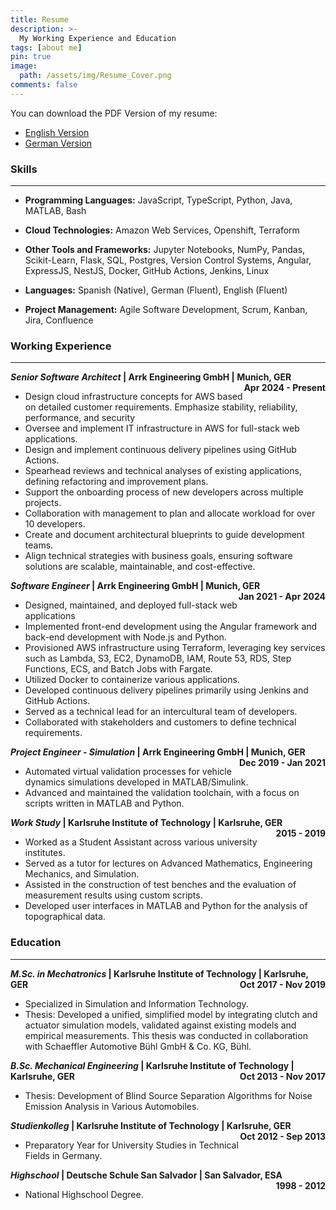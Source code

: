 ```yaml
---
title: Resume
description: >-
  My Working Experience and Education
tags: [about me]
pin: true
image:
  path: /assets/img/Resume_Cover.png
comments: false
---
```


You can download the PDF Version of my resume:

- [English Version](https://drive.google.com/file/d/1Xe8GqofLft0gMH7-MnXWyQIHfbFoRrLT/view?usp=drive_link)
- [German Version](https://drive.google.com/file/d/1y5Ng7Gq3AWMFmoXZolEblykL0JtB_cR6/view?usp=sharing)

### Skills

----

- **Programming Languages:**
 JavaScript,
 TypeScript,
 Python,
 Java,
 MATLAB,
 Bash

- **Cloud Technologies:**
 Amazon Web Services,
 Openshift,
 Terraform

- **Other Tools and Frameworks:**
 Jupyter Notebooks,
 NumPy,
 Pandas,
 Scikit-Learn,
 Flask,
 SQL,
 Postgres,
 Version Control Systems,
 Angular,
 ExpressJS,
 NestJS,
 Docker,
 GitHub Actions,
 Jenkins,
 Linux

- **Languages:**
 Spanish (Native),
 German (Fluent),
 English (Fluent)

- **Project Management:**
 Agile Software Development,
 Scrum,
 Kanban,
 Jira,
 Confluence

### Working Experience

----
<p style="text-align:left;font-weight:bold;">
    <i style="font-weight: bold;">Senior Software Architect</i> | Arrk Engineering GmbH | Munich, GER
    <span style="float:right;">
        Apr 2024 - Present
    </span>
</p>

- Design cloud infrastructure concepts for AWS based on detailed
customer requirements. Emphasize stability, reliability, performance, and security
- Oversee and implement IT infrastructure in AWS for full-stack web applications.
- Design and implement continuous delivery pipelines using GitHub Actions.
- Spearhead reviews and technical analyses of existing applications,
defining refactoring and improvement plans.
- Support the onboarding process of new developers across multiple projects.
- Collaboration with management to plan and allocate workload for over 10 developers.
- Create and document architectural blueprints to guide development teams.
- Align technical strategies with business goals, ensuring software solutions
are scalable, maintainable, and cost-effective.

<p style="text-align:left;font-weight:bold;">
    <i style="font-weight: bold;">Software Engineer</i> | Arrk Engineering GmbH | Munich, GER
    <span style="float:right;">
        Jan 2021 - Apr 2024
    </span>
</p>

- Designed, maintained, and deployed full-stack web applications
- Implemented front-end development using the Angular framework
and back-end development with Node.js and Python.
- Provisioned AWS infrastructure using Terraform, leveraging
key services such as Lambda, S3, EC2, DynamoDB, IAM, Route 53, RDS,
Step Functions, ECS, and Batch Jobs with Fargate.
- Utilized Docker to containerize various applications.
- Developed continuous delivery pipelines primarily using Jenkins and GitHub Actions.
- Served as a technical lead for an intercultural team of developers.
- Collaborated with stakeholders and customers to define technical requirements.

<p style="text-align:left;font-weight:bold;">
    <i style="font-weight: bold;">Project Engineer - Simulation </i> | Arrk Engineering GmbH | Munich, GER
    <span style="float:right;">
        Dec 2019 - Jan 2021
    </span>
</p>

- Automated virtual validation processes for vehicle dynamics
simulations developed in MATLAB/Simulink.
- Advanced and maintained the validation toolchain,
with a focus on scripts written in MATLAB and Python.

<p style="text-align:left;font-weight:bold;">
    <i style="font-weight: bold;">Work Study </i> | Karlsruhe Institute of Technology | Karlsruhe, GER
    <span style="float:right;">
         2015 - 2019
    </span>
</p>

- Worked as a Student Assistant across various university institutes.
- Served as a tutor for lectures on Advanced Mathematics,
Engineering Mechanics, and Simulation.
- Assisted in the construction of test benches and the evaluation
of measurement results using custom scripts.
- Developed user interfaces in MATLAB and Python for the analysis
of topographical data.

### Education

----

<p style="text-align:left;font-weight:bold;">
    <i style="font-weight: bold;">M.Sc. in Mechatronics</i> | Karlsruhe Institute of Technology | Karlsruhe, GER
    <span style="float:right;">
         Oct 2017 - Nov 2019
    </span>
</p>

- Specialized in Simulation and Information Technology.
- Thesis: Developed a unified, simplified model by integrating clutch
and actuator
simulation models, validated against existing models
and empirical measurements.
This thesis was conducted in collaboration with
Schaeffler Automotive Bühl GmbH & Co. KG, Bühl.

<p style="text-align:left;font-weight:bold;">
    <i style="font-weight: bold;">B.Sc. Mechanical Engineering </i> | Karlsruhe Institute of Technology | Karlsruhe, GER
    <span style="float:right;">
         Oct 2013 - Nov 2017
    </span>
</p>

- Thesis: Development of Blind Source Separation Algorithms for Noise
Emission Analysis in Various Automobiles.

<p style="text-align:left;font-weight:bold;">
    <i style="font-weight: bold;">Studienkolleg</i> | Karlsruhe Institute of Technology | Karlsruhe, GER
    <span style="float:right;">
         Oct 2012 - Sep 2013
    </span>
</p>

- Preparatory Year for University Studies in Technical Fields in Germany.

<p style="text-align:left;font-weight:bold;">
    <i style="font-weight: bold;">Highschool</i> | Deutsche Schule San Salvador | San Salvador, ESA
    <span style="float:right;">
         1998 - 2012
    </span>
</p>

- National Highschool Degree.
